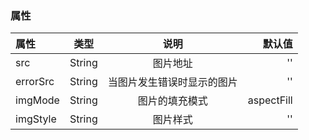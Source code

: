 ### 属性
属性 | 类型 | 说明 | 默认值
:- | :-: | :-: | -: 
src | String | 图片地址 | ''
errorSrc | String | 当图片发生错误时显示的图片 | ''
imgMode | String | 图片的填充模式 | aspectFill
imgStyle | String | 图片样式 | ''

